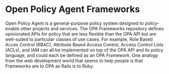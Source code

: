 # Open Policy Agent Frameworks

Open Policy Agent is a general-purpose policy system designed to policy-enable other projects and services.  The OPA Frameworks repository defines opinionated APIs for policy that are less flexible than the OPA API but are well-suited to particular classes of use cases. For example, Role Based Acces Control (RBAC), Attribute Based Access Control, Access Control Lists (ACLs), and IAM can all be implemented on top of the OPA API and its policy language, and could each be defined as an OPA Framework.  One analogy from the web development world that seems to help people is that Frameworks are to OPA as Rails is to Ruby.
